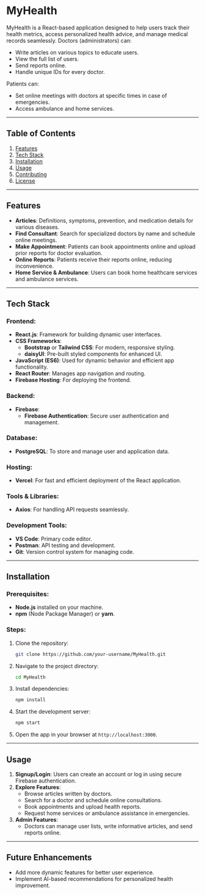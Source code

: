 
# **MyHealth**
MyHealth is a React-based application designed to help users track their health metrics, access personalized health advice, and manage medical records seamlessly. Doctors (administrators) can:
- Write articles on various topics to educate users.
- View the full list of users.
- Send reports online.
- Handle unique IDs for every doctor.

Patients can:
- Set online meetings with doctors at specific times in case of emergencies.
- Access ambulance and home services.

---

## **Table of Contents**
1. [Features](#features)
2. [Tech Stack](#tech-stack)
3. [Installation](#installation)
4. [Usage](#usage)
5. [Contributing](#contributing)
6. [License](#license)

---

## **Features**
- **Articles**: Definitions, symptoms, prevention, and medication details for various diseases.
- **Find Consultant**: Search for specialized doctors by name and schedule online meetings.
- **Make Appointment**: Patients can book appointments online and upload prior reports for doctor evaluation.
- **Online Reports**: Patients receive their reports online, reducing inconvenience.
- **Home Service & Ambulance**: Users can book home healthcare services and ambulance services.

---

## **Tech Stack**

### **Frontend:**
- **React.js**: Framework for building dynamic user interfaces.
- **CSS Frameworks**:
  - **Bootstrap** or **Tailwind CSS**: For modern, responsive styling.
  - **daisyUI**: Pre-built styled components for enhanced UI.
- **JavaScript (ES6)**: Used for dynamic behavior and efficient app functionality.
- **React Router**: Manages app navigation and routing.
- **Firebase Hosting**: For deploying the frontend.

### **Backend:**
- **Firebase**:
  - **Firebase Authentication**: Secure user authentication and management.

### **Database:**
- **PostgreSQL**: To store and manage user and application data.

### **Hosting:**
- **Vercel**: For fast and efficient deployment of the React application.

### **Tools & Libraries:**
- **Axios**: For handling API requests seamlessly.

### **Development Tools:**
- **VS Code**: Primary code editor.
- **Postman**: API testing and development.
- **Git**: Version control system for managing code.

---

## **Installation**

### **Prerequisites:**
- **Node.js** installed on your machine.
- **npm** (Node Package Manager) or **yarn**.

### **Steps:**
1. Clone the repository:
   ```bash
   git clone https://github.com/your-username/MyHealth.git
   ```
2. Navigate to the project directory:
   ```bash
   cd MyHealth
   ```
3. Install dependencies:
   ```bash
   npm install
   ```
4. Start the development server:
   ```bash
   npm start
   ```
5. Open the app in your browser at `http://localhost:3000`.

---
## **Usage**
1. **Signup/Login**: Users can create an account or log in using secure Firebase authentication.
2. **Explore Features**:
   - Browse articles written by doctors.
   - Search for a doctor and schedule online consultations.
   - Book appointments and upload health reports.
   - Request home services or ambulance assistance in emergencies.
3. **Admin Features**:
   - Doctors can manage user lists, write informative articles, and send reports online.

---
## **Future Enhancements**
- Add more dynamic features for better user experience.
- Implement AI-based recommendations for personalized health improvement.
